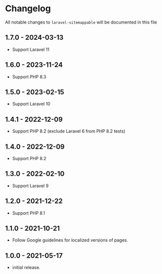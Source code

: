 # Changelog

All notable changes to `laravel-sitemappable` will be documented in this file

## 1.7.0 - 2024-03-13
- Support Laravel 11

## 1.6.0 - 2023-11-24
- Support PHP 8.3

## 1.5.0 - 2023-02-15
- Support Laravel 10

## 1.4.1 - 2022-12-09
- Support PHP 8.2 (exclude Laravel 6 from PHP 8.2 tests)

## 1.4.0 - 2022-12-09
- Support PHP 8.2

## 1.3.0 - 2022-02-10
- Support Laravel 9

## 1.2.0 - 2021-12-22
- Support PHP 8.1

## 1.1.0 - 2021-10-21
- Follow Google guidelines for localized versions of pages.

## 1.0.0 - 2021-05-17
- initial release.
